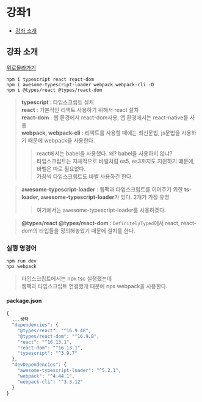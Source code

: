 # 강좌1

  - [강좌 소개](#강좌-소개)





## 강좌 소개
[위로올라가기](#강좌1)


<pre><code>npm i typescript react react-dom
npm i awesome-typescript-loader webpack webpack-cli -D
npm i @types/react @types/react-dom</code></pre>

> **typescript** : 타입스크립트 설치 <br>
> **react** : 기본적인 리액트 사용하기 위해서 react 설치 <br>
> **react-dom** : 웹 환경에서 react-dom사용, 앱 환경에서는 react-native를 사용 <br>
> **webpack, webpack-cli** : 리액트를 사용할 때에는 최신문법, js문법을 사용하기 때문에 webpack을 사용한다. <br>
>> react에서는 babel을 사용했다. 왜? babel을 사용하지 않냐? <br>
>> 타입스크립트는 자체적으로 바벨처럼 es5, es3까지도 지원하기 떄문에, 바벨은 따로 필요없다. <br>
>> 가끔씩 타입스크립트도 바벨 사용하긴 한다. <br>

> **awesome-typescript-loader** : 웹팩과 타입스크립트를 이어주기 위한 **ts-loader, awesome-typescript-loader**가 있다. 2개가 가장 유명 <br>
>> 여기에서는 awesome-typescript-loader를 사용하겠다. <br>

> **@types/react @types/react-dom** : `DefinitelyTyped`에서 react, react-dom의 타입들을 정의해놓았기 때문에 설치를 한다.

### 실행 명령어
<pre><code>npm run dev 
npx webpack</code></pre>

> 타입스크립트에서는 npx tsc 실행했는데 <br>
> 웹팩과 타입스크립트 연결했개 때문에 npx webpack을 사용한다. <br>

#### package.json
```js
{
  ...생략
  "dependencies": {
    "@types/react": "^16.9.48",
    "@types/react-dom": "^16.9.8",
    "react": "^16.13.1",
    "react-dom": "^16.13.1",
    "typescript": "^3.9.7"
  },
  "devDependencies": {
    "awesome-typescript-loader": "^5.2.1",
    "webpack": "^4.44.1",
    "webpack-cli": "^3.3.12"
  }
}
```
